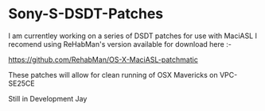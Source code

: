 Sony-S-DSDT-Patches
===================

I am currentley working on a series of DSDT patches for use with MaciASL
I recomend using ReHabMan's version available for download here :-

https://github.com/RehabMan/OS-X-MaciASL-patchmatic

These patches will allow for clean running of OSX Mavericks on VPC-SE25CE

Still in Development
Jay
